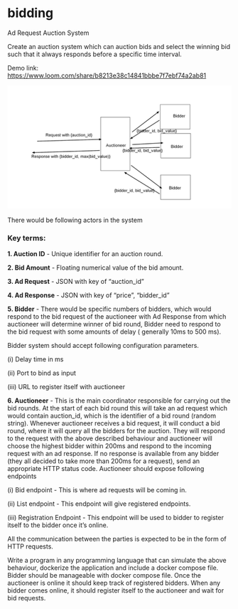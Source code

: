 # bidding

Ad Request Auction System

Create an auction system which can auction bids and select the winning bid such that it always responds before a specific time interval.

Demo link: https://www.loom.com/share/b8213e38c14841bbbe7f7ebf74a2ab81

![ass](./model.png)

There would be following actors in the system

### Key terms:

**1. Auction ID** - Unique identifier for an auction round.

**2. Bid Amount** - Floating numerical value of the bid amount.

**3. Ad Request** - JSON with key of “auction_id”

**4. Ad Response** - JSON with key of “price”, “bidder_id”

**5. Bidder** - There would be specific numbers of bidders, which would respond to the bid request of the auctioneer with Ad Response from which auctioneer will determine winner of bid round, Bidder need to respond to the bid request with some amounts of delay ( generally 10ms to 500 ms).

Bidder system should accept following configuration parameters.

(i) Delay time in ms

(ii) Port to bind as input

(iii) URL to register itself with auctioneer

**6. Auctioneer** - This is the main coordinator responsible for carrying out the bid rounds. At the start of each bid round this will take an ad request which would contain auction_id, which is the identifier of a bid round (random string). Whenever auctioneer receives a bid request, it will conduct a bid round, where it will query all the bidders for the auction. They will respond to the request with the above described behaviour and auctioneer will choose the highest bidder within 200ms and respond to the incoming request with an ad response. If no response is available from any bidder (they all decided to take more than 200ms for a request), send an appropriate HTTP status code.
Auctioneer should expose following endpoints

(i) Bid endpoint - This is where ad requests will be coming in.

(ii) List endpoint - This endpoint will give registered endpoints.

(iii) Registration Endpoint - This endpoint will be used to bidder to register itself to the bidder once it’s online.

All the communication between the parties is expected to be in the form of HTTP requests.

Write a program in any programming language that can simulate the above behaviour, dockerize the application and include a docker compose file. Bidder should be manageable with docker compose file. Once the auctioneer is online it should keep track of registered bidders. When any bidder comes online, it should register itself to the auctioneer and wait for bid requests.
